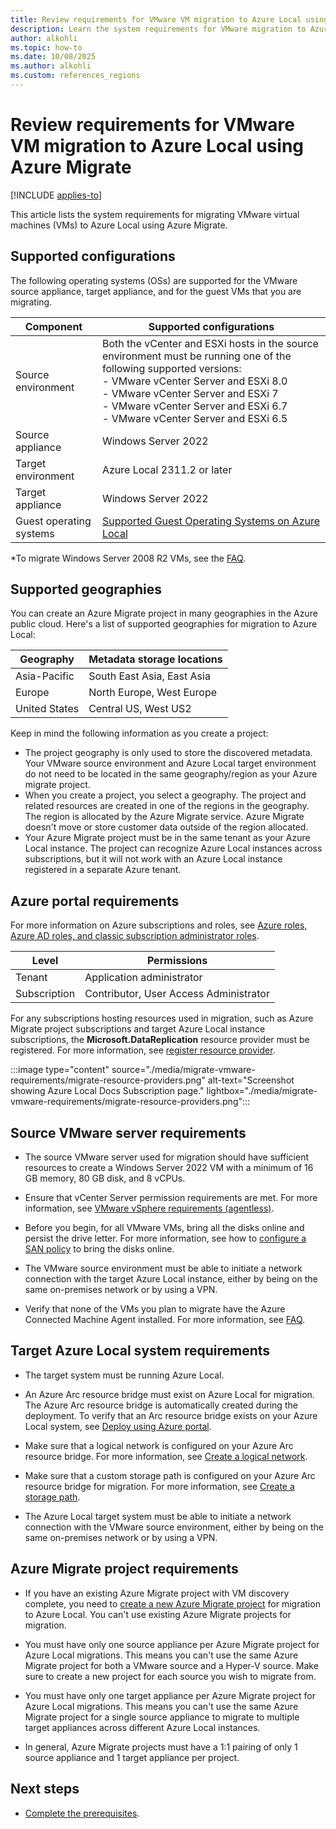 ```yaml
---
title: Review requirements for VMware VM migration to Azure Local using Azure Migrate
description: Learn the system requirements for VMware migration to Azure Local using Azure Migrate.
author: alkohli
ms.topic: how-to
ms.date: 10/08/2025
ms.author: alkohli
ms.custom: references_regions
---
```


# Review requirements for VMware VM migration to Azure Local using Azure Migrate

[!INCLUDE [applies-to](../includes/hci-applies-to-23h2.md)]

This article lists the system requirements for migrating VMware virtual machines (VMs) to Azure Local using Azure Migrate.

## Supported configurations

The following operating systems (OSs) are supported for the VMware source appliance, target appliance, and for the guest VMs that you are migrating.


|Component  |Supported configurations |
|---------|---------|
|Source environment     |Both the vCenter and ESXi hosts in the source environment must be running one of the following supported versions:<br>- VMware vCenter Server and ESXi 8.0<br>- VMware vCenter Server and ESXi 7<br>- VMware vCenter Server and ESXi 6.7<br>- VMware vCenter Server and ESXi 6.5    |
|Source appliance     |Windows Server 2022          |
|Target environment     |Azure Local 2311.2 or later         |
|Target appliance     |Windows Server 2022         |
|Guest operating systems    | [Supported Guest Operating Systems on Azure Local](/windows-server/virtualization/hyper-v/supported-windows-guest-operating-systems-for-hyper-v-on-windows) |


\*To migrate Windows Server 2008 R2 VMs, see the [FAQ](./migrate-faq.yml).

## Supported geographies

You can create an Azure Migrate project in many geographies in the Azure public cloud. Here's a list of supported geographies for migration to Azure Local:

|Geography|Metadata storage locations|
|-|-|
|Asia-Pacific|South East Asia, East Asia|
|Europe|North Europe, West Europe|
|United States|Central US, West US2|

Keep in mind the following information as you create a project:

- The project geography is only used to store the discovered metadata. Your VMware source environment and Azure Local target environment do not need to be located in the same geography/region as your Azure migrate project.
- When you create a project, you select a geography. The project and related resources are created in one of the regions in the geography. The region is allocated by the Azure Migrate service. Azure Migrate doesn't move or store customer data outside of the region allocated.
- Your Azure Migrate project must be in the same tenant as your Azure Local instance. The project can recognize Azure Local instances across subscriptions, but it will not work with an Azure Local instance registered in a separate Azure tenant.

## Azure portal requirements

For more information on Azure subscriptions and roles, see [Azure roles, Azure AD roles, and classic subscription administrator roles](/azure/role-based-access-control/rbac-and-directory-admin-roles).

|Level|Permissions|
|-|-|
|Tenant|Application administrator|
|Subscription|Contributor, User Access Administrator|

For any subscriptions hosting resources used in migration, such as Azure Migrate project subscriptions and target Azure Local instance subscriptions, the **Microsoft.DataReplication** resource provider must be registered. For more information, see [register resource provider](/azure/azure-resource-manager/management/resource-providers-and-types).

:::image type="content" source="./media/migrate-vmware-requirements/migrate-resource-providers.png" alt-text="Screenshot showing Azure Local Docs Subscription page." lightbox="./media/migrate-vmware-requirements/migrate-resource-providers.png":::

## Source VMware server requirements

- The source VMware server used for migration should have sufficient resources to create a Windows Server 2022 VM with a minimum of 16 GB memory, 80 GB disk, and 8 vCPUs.

- Ensure that vCenter Server permission requirements are met. For more information, see [VMware vSphere requirements (agentless)](/azure/migrate/migrate-support-matrix-vmware-migration#agentless-migration).

- Before you begin, for all VMware VMs, bring all the disks online and persist the drive letter. For more information, see how to [configure a SAN policy](/azure/migrate/prepare-for-migration#configure-san-policy) to bring the disks online.

- The VMware source environment must be able to initiate a network connection with the target Azure Local instance, either by being on the same on-premises network or by using a VPN.

- Verify that none of the VMs you plan to migrate have the Azure Connected Machine Agent installed. For more information, see [FAQ](migrate-faq.yml).

## Target Azure Local system requirements

- The target system must be running Azure Local.

- An Azure Arc resource bridge must exist on Azure Local for migration. The Azure Arc resource bridge is automatically created during the deployment. To verify that an Arc resource bridge exists on your Azure Local system, see [Deploy using Azure portal](../deploy/deploy-via-portal.md).  

- Make sure that a logical network is configured on your Azure Arc resource bridge. For more information, see [Create a logical network](../manage/create-logical-networks.md).

- Make sure that a custom storage path is configured on your Azure Arc resource bridge for migration. For more information, see [Create a storage path](../manage/create-storage-path.md).

- The Azure Local target system must be able to initiate a network connection with the VMware source environment, either by being on the same on-premises network or by using a VPN.

## Azure Migrate project requirements

- If you have an existing Azure Migrate project with VM discovery complete, you need to [create a new Azure Migrate project](./migrate-vmware-prerequisites.md#create-an-azure-migrate-project) for migration to Azure Local. You can't use existing Azure Migrate projects for migration.

- You must have only one source appliance per Azure Migrate project for Azure Local migrations. This means you can't use the same Azure Migrate project for both a VMware source and a Hyper-V source. Make sure to create a new project for each source you wish to migrate from.

- You must have only one target appliance per Azure Migrate project for Azure Local migrations. This means you can't use the same Azure Migrate project for a single source appliance to migrate to multiple target appliances across different Azure Local instances.

- In general, Azure Migrate projects must have a 1:1 pairing of only 1 source appliance and 1 target appliance per project.

## Next steps

- [Complete the prerequisites](migrate-vmware-prerequisites.md).
